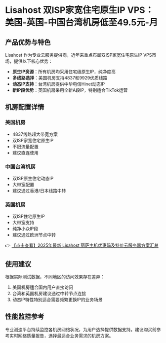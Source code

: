 # Lisahost 双ISP家宽住宅原生IP VPS：美国-英国-中国台湾机房低至49.5元-月

## 产品优势与特色

Lisahost 作为专业云服务提供商，近年来重点布局双ISP家宽住宅原生IP VPS市场，提供以下核心优势：

- **原生IP资源**：所有机房均采用住宅级原生IP，纯净度高
- **多线路选择**：美国机房支持4837和9929优质线路
- **动态IP支持**：台湾机房提供中华电信Hinet动态IP
- **新IP段优势**：英国机房采用全新A段IP，特别适合TikTok运营

## 机房配置详情

### 美国机房
- 4837线路超大带宽方案
- 双ISP家宽住宅原生IP
- 不限流量配置
- 建议直连使用

### 中国台湾机房
- 双ISP原生住宅动态IP
- 大带宽配置
- 建议通过香港/日本线路中转

### 英国机房
- 双ISP住宅原生IP
- 大带宽支持
- 纯净小众IP段
- 建议通过欧洲节点中转

👉 [【点击查看】2025年最新 Lisahost 丽萨主机优惠码及特价云服务器方案汇总](https://bit.ly/lisazhuji)

## 使用建议

根据实际测试数据，不同地区的访问效果存在差异：

1. 美国机房适合国内用户直接访问
2. 台湾和英国机房建议通过中转节点连接
3. 动态IP特性特别适合需要频繁更换IP的业务场景

## 性能监控参考

专业测速平台持续监控各机房网络状况，为用户选择提供数据支持。建议购买前参考实时网络质量报告，选择最适合业务需求的机房方案。